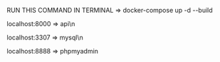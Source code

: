 RUN THIS COMMAND IN TERMINAL => docker-compose up -d --build

localhost:8000 => api\n

localhost:3307 => mysql\n

localhost:8888 => phpmyadmin
